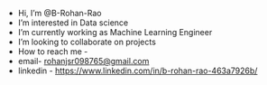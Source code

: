 - Hi, I’m @B-Rohan-Rao
- I’m interested in Data science
- I’m currently working as Machine Learning Engineer
- I’m looking to collaborate on projects
- How to reach me -  
-    email- rohanjsr098765@gmail.com  
-    linkedin - https://www.linkedin.com/in/b-rohan-rao-463a7926b/


<!---
B-Rohan-Rao/B-Rohan-Rao is a ✨ special ✨ repository because its `README.md` (this file) appears on your GitHub profile.
You can click the Preview link to take a look at your changes.
--->
